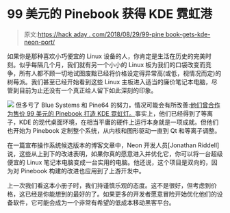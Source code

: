 # 99 美元的 Pinebook 获得 KDE 霓虹港

> 原文:[https://hack aday . com/2018/08/29/99-pine book-gets-kde-neon-port/](https://hackaday.com/2018/08/29/99-pinebook-gets-kde-neon-port/)

如果你是那种喜欢小巧便宜的 Linux 设备的人，你肯定是生活在历史的完美时刻。似乎每隔几个月，我们就有另一个小小的 Linux 板为我们的口袋改变而竞争，所有人都不顾一切地试图废黜已经将价格设定得异常高(或低，视情况而定)的树莓派。我们甚至已经开始看到这些 Linux 主板进入适当的廉价笔记本电脑，尽管到目前为止还没有一个真正给人留下如此深刻的印象。

[![](../Images/06ac1f820d343b720c5e99dd0a8e5726.png)](https://hackaday.com/wp-content/uploads/2018/08/kde_neon.png) 但多亏了 Blue Systems 和 Pine64 的努力，情况可能会有所改善:[他们曾合作为售价 99 美元的 Pinebook 打造 KDE 霓虹灯。](https://forum.pine64.org/showthread.php?tid=6443)事实上，他们已经得到了等离子，KDE 的现代桌面环境，在相当平庸的硬件上运行本身就是一项成就。但他们也开始为 Pinebook 定制整个系统，从内核和图形驱动一直到 Qt 和等离子调整。

在一篇宣布操作系统候选版本的博客文章中，Neon 开发人员[Jonathan Riddell]说，这些从上到下的改进表明，如果你真的愿意进入并优化它，你可以将一台超级便宜的 Linux 笔记本电脑变成一台实用的电脑。他还说，这个项目是双向的，因为对 Pinebook 构建的改进也应用到了上游开发中。

上一次我们看这本小册子时，我们持谨慎乐观的态度。这不是很好，但考虑到价格，这已经是你能想到的最好的了。如果更多的开发者愿意冒险开始优化他们的设备软件，它可能会成为一个非常有希望的低成本移动黑客平台。